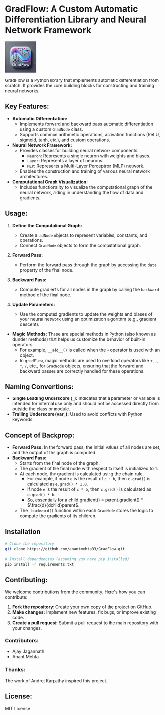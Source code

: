 # GradFlow: A Custom Automatic Differentiation Library and Neural Network Framework

<img src="GradFlow logo.jpeg" alt="GradFlow Logo" width="100"> 

GradFlow is a Python library that implements automatic differentiation from scratch. It provides the core building blocks for constructing and training neural networks.

## **Key Features:**

* **Automatic Differentiation:** 
    * Implements forward and backward pass automatic differentiation using a custom `GradNode` class.
    * Supports common arithmetic operations, activation functions (ReLU, sigmoid, tanh, etc.), and custom operations.
* **Neural Network Framework:**
    * Provides classes for building neural network components:
        * `Neuron`: Represents a single neuron with weights and biases.
        * `Layer`: Represents a layer of neurons.
        * `MLP`: Represents a Multi-Layer Perceptron (MLP) network.
    * Enables the construction and training of various neural network architectures.
* **Computational Graph Visualization:** 
    * Includes functionality to visualize the computational graph of the neural network, aiding in understanding the flow of data and gradients.

## **Usage:**

1. **Define the Computational Graph:**
   * Create `GradNode` objects to represent variables, constants, and operations.
   * Connect `GradNode` objects to form the computational graph.

2. **Forward Pass:**
   * Perform the forward pass through the graph by accessing the `data` property of the final node.

3. **Backward Pass:**
   * Compute gradients for all nodes in the graph by calling the `backward` method of the final node.

4. **Update Parameters:**
   * Use the computed gradients to update the weights and biases of your neural network using an optimization algorithm (e.g., gradient descent).

* **Magic Methods:** These are special methods in Python (also known as dunder methods) that helps us customize the behavior of built-in operators. 
    * For example, `__add__()` is called when the `+` operator is used with an object. 
    * In `gradFlow`, magic methods are used to overload operators like `+`, `-`, `*`, `/`, etc., for `GradNode` objects, ensuring that the forward and backward passes are correctly handled for these operations.

## **Naming Conventions:**

* **Single Leading Underscore (_):** Indicates that a parameter or variable is intended for internal use only and should not be accessed directly from outside the class or module.
* **Trailing Underscore (var_):** Used to avoid conflicts with Python keywords.

## **Concept of Backprop:**

* **Forward Pass:** In the forward pass, the initial values of all nodes are set, and the output of the graph is computed.
* **Backward Pass:** 
    * Starts from the final node of the graph. 
    * The gradient of the final node with respect to itself is initialized to 1.
    * At each node, the gradient is calculated using the chain rule. 
        * For example, if node `e` is the result of `c + b`, then `c.grad()` is calculated as `e.grad() * 1.0`.
        * If node `e` is the result of `c * b`, then `c.grad()` is calculated as `e.grad() * b`.
        * So, essentially for a child.gradient() = parent.gradient() * $\frac{d}{dchild}parent$.
    * The `_backward()` function within each `GradNode` stores the logic to compute the gradients of its children.

## Installation

```bash
# Clone the repository
git clone https://github.com/anantmehta33/GradFlow.git

# Install dependencies (assuming you have pip installed)
pip install -r requirements.txt
```

## **Contributing:**

We welcome contributions from the community. Here's how you can contribute:

1. **Fork the repository:** Create your own copy of the project on GitHub.
2. **Make changes:** Implement new features, fix bugs, or improve existing code.
3. **Create a pull request:** Submit a pull request to the main repository with your changes.

### **Contributors:**

* Ajay Jagannath
* Anant Mehta

### **Thanks:**

The work of Andrej Karpathy inspired this project.

## **License:**

MIT License
